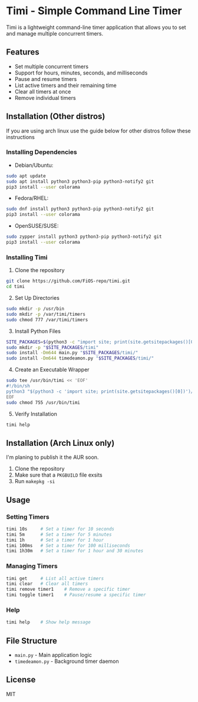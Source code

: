 # Timi - Simple Command Line Timer

Timi is a lightweight command-line timer application that allows you to set and manage multiple concurrent timers.

## Features

- Set multiple concurrent timers
- Support for hours, minutes, seconds, and milliseconds
- Pause and resume timers
- List active timers and their remaining time
- Clear all timers at once
- Remove individual timers

## Installation (Other distros)
If you are using arch linux use the guide below for other distros follow these instructions
### Installing Dependencies
- Debian/Ubuntu:
```bash
sudo apt update
sudo apt install python3 python3-pip python3-notify2 git
pip3 install --user colorama
```

- Fedora/RHEL:
```bash
sudo dnf install python3 python3-pip python3-notify2 git
pip3 install --user colorama
```

- OpenSUSE/SUSE:
```bash
sudo zypper install python3 python3-pip python3-notify2 git
pip3 install --user colorama
```

### Installing Timi
1. Clone the repository
```bash
git clone https://github.com/FiOS-repo/timi.git
cd timi
```

2. Set Up Directories
```bash
sudo mkdir -p /usr/bin
sudo mkdir -p /var/timi/timers 
sudo chmod 777 /var/timi/timers
```

3. Install Python Files
```bash
SITE_PACKAGES=$(python3 -c "import site; print(site.getsitepackages()[0])")
sudo mkdir -p "$SITE_PACKAGES/timi"
sudo install -Dm644 main.py "$SITE_PACKAGES/timi/"
sudo install -Dm644 timedeamon.py "$SITE_PACKAGES/timi/"
```

4. Create an Executable Wrapper
```bash
sudo tee /usr/bin/timi << 'EOF'
#!/bin/sh
python3 "$(python3 -c 'import site; print(site.getsitepackages()[0])')/timi/main.py" "$@"
EOF
sudo chmod 755 /usr/bin/timi
```

5. Verify Installation
```bash
timi help
```
## Installation (Arch Linux only)

I'm planing to publish it the AUR soon.

1. Clone the repository
2. Make sure that a `PKGBUILD` file exsits
3. Run `makepkg -si`

## Usage

### Setting Timers
```bash
timi 10s     # Set a timer for 10 seconds
timi 5m      # Set a timer for 5 minutes
timi 1h      # Set a timer for 1 hour
timi 100ms   # Set a timer for 100 milliseconds
timi 1h30m   # Set a timer for 1 hour and 30 minutes
```

### Managing Timers
```bash
timi get     # List all active timers
timi clear   # Clear all timers
timi remove timer1    # Remove a specific timer
timi toggle timer1    # Pause/resume a specific timer
```

### Help
```bash
timi help    # Show help message
```

## File Structure

- `main.py` - Main application logic
- `timedeamon.py` - Background timer daemon

## License

MIT
